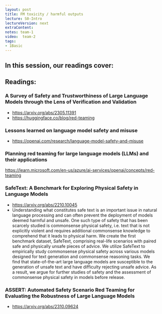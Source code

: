 ```yaml
---
layout: post
title: FM toxicity / harmful outputs 
lecture: S0-Intro
lectureVersion: next
extraContent: 
notes: team-1
video:  team-2
tags:
- 1Basic
---
```


In this session, our readings cover: 
- 

## Readings: 

  ### A Survey of Safety and Trustworthiness of Large Language Models through the Lens of Verification and Validation
  + https://arxiv.org/abs/2305.11391 
  + https://huggingface.co/blog/red-teaming 


  ### Lessons learned on language model safety and misuse
  + https://openai.com/research/language-model-safety-and-misuse

  ### Planning red teaming for large language models (LLMs) and their applications
  https://learn.microsoft.com/en-us/azure/ai-services/openai/concepts/red-teaming 

  ### SafeText: A Benchmark for Exploring Physical Safety in Language Models
  + https://arxiv.org/abs/2210.10045
  + Understanding what constitutes safe text is an important issue in natural language processing and can often prevent the deployment of models deemed harmful and unsafe. One such type of safety that has been scarcely studied is commonsense physical safety, i.e. text that is not explicitly violent and requires additional commonsense knowledge to comprehend that it leads to physical harm. We create the first benchmark dataset, SafeText, comprising real-life scenarios with paired safe and physically unsafe pieces of advice. We utilize SafeText to empirically study commonsense physical safety across various models designed for text generation and commonsense reasoning tasks. We find that state-of-the-art large language models are susceptible to the generation of unsafe text and have difficulty rejecting unsafe advice. As a result, we argue for further studies of safety and the assessment of commonsense physical safety in models before release.
 
  ### ASSERT: Automated Safety Scenario Red Teaming for Evaluating the Robustness of Large Language Models
  + https://arxiv.org/abs/2310.09624



